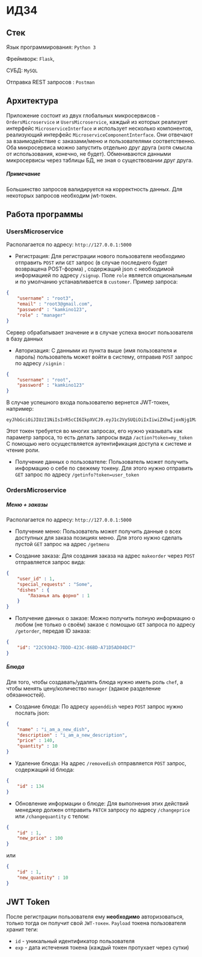 # ИДЗ4
## Стек
Язык программирования: `Python 3`

Фреймворк: `Flask`, 

СУБД: `MySQL`

Отправка REST запросов : `Postman`

## Архитектура 
Приложение состоит из двух глобальных микросервисов - `OrdersMicroservice` и `UsersMicroservice`, каждый из которых реализует интерфейс `MicroserviceInterface` и использует несколько компонентов, реализующий интерфейс `MicroserviceComponentInterface`. Они отвечают за взаимодействие с заказами/меню и пользователями соответственно.
Оба микросервиса можно запустить отдельно друг друга (хотя смысла от использования, конечно, не будет). Обмениваются данными микросервисы через таблицы БД, не зная о существовании друг друга.
##### Примечание
Большинство запросов валидируется на корректность данных. Для некоторых запросов необходим jwt-токен.

## Работа программы
### UsersMicroservice
Располагается по адресу: `http://127.0.0.1:5000`

* Регистрация:
Для регистрации нового пользователя необходимо отправить `POST` или `GET` запрос (в случае последнего будет возвращена POST-форма) , содержащий json с необходимой информацией по адресу `/signup`. Поле `role` является опциональным и по умолчанию устанавливается в `customer`. Пример запроса:
```json
{
    "username" : "root3",
    "email" : "root3@gmail.com",
    "password" : "kamkino123",
    "role" : "manager"
}
```
Сервер обрабатывает значение и в случае успеха вносит пользователя в базу данных

* Авторизация:
С данными из пункта выше (имя пользователя и пароль) пользователь может войти в систему, отправив `POST` запрос по адресу `/signin` :
```json
{
    "username" : "root",
    "password" : "kamkino123"
}
```
В случае успешного входа пользователю вернется JWT-токен, например:
```
eyJhbGciOiJIUzI1NiIsInR5cCI6IkpXVCJ9.eyJ1c2VySUQiOiIxIiwiZXhwIjoxNjg1Mzk2MjEzfQ.V2yJSSUD9B0odmCT9eQUcjlzUD0orh4O0unkZwqnxl4
```
Этот токен требуется во многих запросах, его нужно указывать как параметр запроса, то есть делать запросы вида `/action?token=my_token`
С помощью него осуществляется аутентификация доступа к системе и чтение роли.

* Получение данных о пользователе:
Пользователь может получить информацию о себе по свежему токену. Для этого нужно отправить `GET` запрос по адресу `/getinfo?token=user_token`

### OrdersMicroservice
##### Меню + заказы
Располагается по адресу: `http://127.0.0.1:5000`
* Получение меню:
Пользователь может получить данные о всех доступных для заказа позициях меню. Для этого нужно сделать пустой `GET` запрос на адрес `/getmenu` 

* Создание заказа:
Для создания заказа на адрес `makeorder` через `POST` отправляется запрос вида:
```json
{
    "user_id" : 1,
    "special_requests" : "Some",
    "dishes" : {
        "Лазанья аль форно" : 1
    }
}
```

* Получение данных о заказе:
Можно получить полную информацию о любом (не только о своём) заказе c помощью `GET` запроса по адресу `/getorder`, передав ID заказа:
```json
{
    "id": "22C93042-7DDD-423C-86BD-A71D5AD04DC7"
}
```

##### Блюда
Для того, чтобы создавать/удалять блюда нужно иметь роль `chef`, а чтобы менять цену/количество `manager` (эдакое разделение обязанностей).

* Создание блюда:
По адресу `appenddish` через `POST` запрос нужно послать json:
```json
{
    "name" : "i_am_a_new_dish",
    "description" : "i_am_a_new_description",
    "price" : 140,
    "quantity" : 10
}
```

* Удаление блюда:
На адрес `/removedish` отправляется `POST` запрос, содержащий id блюда:
```json
{
    "id" : 134
}
```

* Обновление информации о блюде:
Для выполнения этих действий менеджер должен отправить `PATCH` запросу по адресу `/changeprice` или `/changequantity` с телом:
```json
{
    "id" : 1,
    "new_price" : 100
}
```
или
```json
{
    "id" : 1,
    "new_quantity" : 10
}
```

## JWT Token
После регистрации пользователя ему __необходимо__ авторизоваться, только тогда он получит свой `JWT-токен`.
`Payload` токена пользователя хранит теги:
* `id` - уникальный идентификатор пользователя
* `exp` - дата истечения токена (каждый токен протухает через сутки)